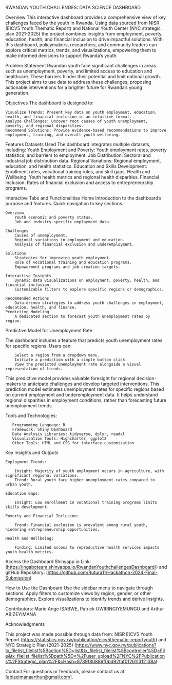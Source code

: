 RWANDAN YOUTH CHALLENGES: DATA SCIENCE DASHBOARD

Overview
This interactive dashboard provides a comprehensive view of key challenges faced by the youth in Rwanda. Using data sourced from NISR (EICV5 Youth Thematic Report) and National Youth Center (NYC strategic plan 2021-2025) the project combines insights from employment, poverty, education, health, and financial inclusion to drive impactful solutions.
With this dashboard, policymakers, researchers, and community leaders can explore critical metrics, trends, and visualizations, empowering them to make informed decisions to support Rwanda’s youth.


Problem Statement
Rwandan youth face significant challenges in areas such as unemployment, poverty, and limited access to education and healthcare. These barriers hinder their potential and limit national growth. This project aims to use data to address these challenges, proposing actionable interventions for a brighter future for Rwanda’s young generation.

Objectives
The dashboard is designed to:

    Visualize Trends: Present key data on youth employment, education, health, and financial inclusion in an intuitive format.
    Analyze Challenges: Uncover root causes of youth unemployment, poverty, and regional disparities.
    Recommend Solutions: Provide evidence-based recommendations to improve employment, training, and overall youth wellbeing.



Features
   Datasets Used
   The dashboard integrates multiple datasets, including:
    Youth Employment and Poverty: Youth employment rates, poverty statistics, and barriers to employment.
    Job Distribution: Sectoral and industrial job distribution data.
    Regional Variations: Regional employment, education, and health statistics.
    Education and Skills Development: Enrollment rates, vocational training roles, and skill gaps.
    Health and Wellbeing: Youth health metrics and regional health disparities.
    Financial Inclusion: Rates of financial exclusion and access to entrepreneurship programs.

Interactive Tabs and Functionalities
    Home
        Introduction to the dashboard’s purpose and features.
        Quick navigation to key sections.

    Overview
        Youth economic and poverty status.
        Job and industry-specific employment data.

    Challenges
        Causes of unemployment.
        Regional variations in employment and education.
        Analysis of financial exclusion and underemployment.

    Solutions
        Strategies for improving youth employment.
        Role of vocational training and education programs.
        Empowerment programs and job creation targets.

    Interactive Insights
        Dynamic data visualizations on employment, poverty, health, and financial inclusion.
        Customizable filters to explore specific regions or demographics.

    Recommended Actions
        Data-driven strategies to address youth challenges in employment, education, health, and finance.
    Predictive Modeling
        A dedicated section to forecast youth unemployment rates by region.

Predictive Model for Unemployment Rate

 The dashboard includes a feature that predicts youth unemployment rates for specific regions. Users can:
 
        Select a region from a dropdown menu.
        Initiate a prediction with a simple button click. 
        View the predicted unemployment rate alongside a visual representation of trends.
This predictive model provides valuable foresight for regional decision-makers to anticipate challenges and develop targeted interventions.
This prediction model estimates unemployment rates for specific regions based on current employment and underemployment data. It helps understand regional disparities in employment conditions, rather than forecasting future unemployment trends.

Tools and Technologies:

       Programming Language: R
       Framework: Shiny Dashboard
       Data Analysis Libraries: tidyverse, dplyr, readxl
       Visualization Tools: Highcharter, ggplot2
       Other Tools: HTML and CSS for interface customization



Key Insights and Outputs

    Employment Trends:
        
        Insight: Majority of youth employment occurs in agriculture, with significant regional variations.
        Trend: Rural youth face higher unemployment rates compared to urban youth.
        
    Education Gaps:
        
        Insight: Low enrollment in vocational training programs limits skills development.

    Poverty and Financial Inclusion:
    
        Trend: Financial exclusion is prevalent among rural youth, hindering entrepreneurship opportunities.

    Health and Wellbeing:
    
        Finding: Limited access to reproductive health services impacts youth health metrics.



Access the Dashboard
    Shinyapp.io Link: (https://ingaboteam.shinyapps.io/RwandanYouthchallengesDashboard/)
    and gitHub Repository: (https://github.com/Rutura11/Hackathon-2024-Final-Submission)



How to Use the Dashboard
    Use the sidebar menu to navigate through sections.
    Apply filters to customize views by region, gender, or other demographics.
    Explore visualizations to identify trends and derive insights.


Contributors:
    Marie Ange ISABWE, 
    Patrick UWIRINGIYEMUNGU and 
    Arthur ABIZEYIMANA
    


Acknowledgments

This project was made possible through data from:
    NISR EICV5 Youth Report (https://statistics.gov.rw/publication/eicv5thematic-reportyouth)
   and NYC Strategic Plan (2021-2025) (https://www.nyc.gov.rw/publications?tx_filelist_filelist%5Baction%5D=list&tx_filelist_filelist%5Bcontroller%5D=File&tx_filelist_filelist%5Bpath%5D=%2Fuser_upload%2FNYC%2FPublications%2FStrategic_plan%2F&cHash=8739f80889f0bd92faf012611312138a)

Contact
For questions or feedback, please contact us at [abizeimanaarthur@gmail.com].
